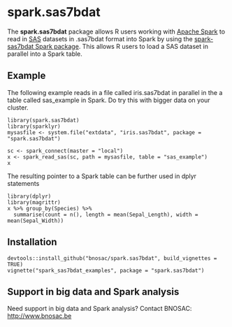 # spark.sas7bdat

The  **spark.sas7bdat** package allows R users working with [Apache Spark](https://spark.apache.org) to read in [SAS](http://www.sas.com) datasets in .sas7bdat format into Spark by using the [spark-sas7bdat Spark package](https://spark-packages.org/package/saurfang/spark-sas7bdat). This allows R users to load a SAS dataset in parallel into a Spark table.


## Example
The following example reads in a file called iris.sas7bdat in parallel in the a table called sas_example in Spark. Do try this with bigger data on your cluster.

```
library(spark.sas7bdat)
library(sparklyr)
mysasfile <- system.file("extdata", "iris.sas7bdat", package = "spark.sas7bdat")

sc <- spark_connect(master = "local")
x <- spark_read_sas(sc, path = mysasfile, table = "sas_example")
x
```

The resulting pointer to a Spark table can be further used in dplyr statements
```
library(dplyr)
library(magrittr)
x %>% group_by(Species) %>%
  summarise(count = n(), length = mean(Sepal_Length), width = mean(Sepal_Width))
```


## Installation

```
devtools::install_github("bnosac/spark.sas7bdat", build_vignettes = TRUE)
vignette("spark_sas7bdat_examples", package = "spark.sas7bdat")
```


## Support in big data and Spark analysis

Need support in big data and Spark analysis?
Contact BNOSAC: http://www.bnosac.be

